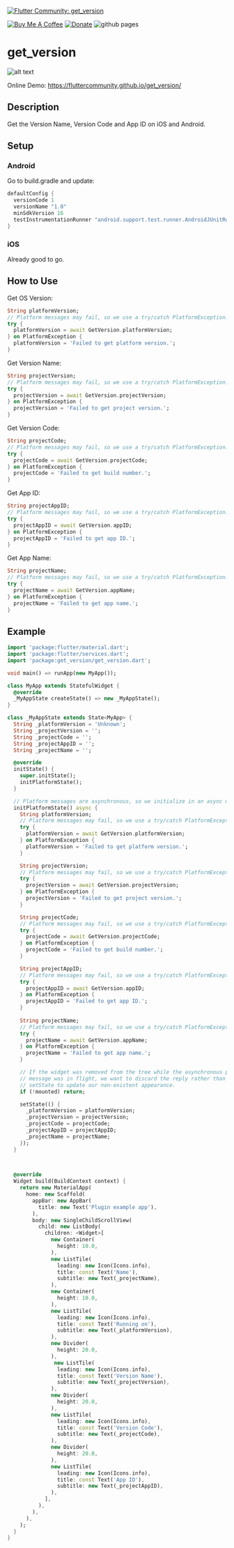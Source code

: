 [![Flutter Community: get_version](https://fluttercommunity.dev/_github/header/get_version)](https://github.com/fluttercommunity/community)

[![Buy Me A Coffee](https://img.shields.io/badge/Donate-Buy%20Me%20A%20Coffee-yellow.svg)](https://www.buymeacoffee.com/rodydavis)
[![Donate](https://img.shields.io/badge/Donate-PayPal-green.svg)](https://www.paypal.com/cgi-bin/webscr?cmd=_s-xclick&hosted_button_id=WSH3GVC49GNNJ)
![github pages](https://github.com/fluttercommunity/get_version/workflows/github%20pages/badge.svg)

# get_version
![alt text](https://github.com/fluttercommunity/get_version/blob/master/screenshots/IMG_0023.PNG)

Online Demo: https://fluttercommunity.github.io/get_version/

## Description
Get the Version Name, Version Code and App ID on iOS and Android.

## Setup
### Android

Go to build.gradle and update:

```gradle
defaultConfig {
  versionCode 1
  versionName "1.0"
  minSdkVersion 16
  testInstrumentationRunner "android.support.test.runner.AndroidJUnitRunner"
}
```

### iOS

Already good to go.

## How to Use

Get OS Version:

```dart
String platformVersion;
// Platform messages may fail, so we use a try/catch PlatformException.
try {
  platformVersion = await GetVersion.platformVersion;
} on PlatformException {
  platformVersion = 'Failed to get platform version.';
}
```

Get Version Name:

```dart
String projectVersion;
// Platform messages may fail, so we use a try/catch PlatformException.
try {
  projectVersion = await GetVersion.projectVersion;
} on PlatformException {
  projectVersion = 'Failed to get project version.';
}
```

Get Version Code:

```dart
String projectCode;
// Platform messages may fail, so we use a try/catch PlatformException.
try {
  projectCode = await GetVersion.projectCode;
} on PlatformException {
  projectCode = 'Failed to get build number.';
}
```

Get App ID:

```dart
String projectAppID;
// Platform messages may fail, so we use a try/catch PlatformException.
try {
  projectAppID = await GetVersion.appID;
} on PlatformException {
  projectAppID = 'Failed to get app ID.';
}
```

Get App Name:

```dart
String projectName;
// Platform messages may fail, so we use a try/catch PlatformException.
try {
  projectName = await GetVersion.appName;
} on PlatformException {
  projectName = 'Failed to get app name.';
}
```
    
## Example

```dart
import 'package:flutter/material.dart';
import 'package:flutter/services.dart';
import 'package:get_version/get_version.dart';

void main() => runApp(new MyApp());

class MyApp extends StatefulWidget {
  @override
  _MyAppState createState() => new _MyAppState();
}

class _MyAppState extends State<MyApp> {
  String _platformVersion = 'Unknown';
  String _projectVersion = '';
  String _projectCode = '';
  String _projectAppID = '';
  String _projectName = '';

  @override
  initState() {
    super.initState();
    initPlatformState();
  }

  // Platform messages are asynchronous, so we initialize in an async method.
  initPlatformState() async {
    String platformVersion;
    // Platform messages may fail, so we use a try/catch PlatformException.
    try {
      platformVersion = await GetVersion.platformVersion;
    } on PlatformException {
      platformVersion = 'Failed to get platform version.';
    }

    String projectVersion;
    // Platform messages may fail, so we use a try/catch PlatformException.
    try {
      projectVersion = await GetVersion.projectVersion;
    } on PlatformException {
      projectVersion = 'Failed to get project version.';
    }

    String projectCode;
    // Platform messages may fail, so we use a try/catch PlatformException.
    try {
      projectCode = await GetVersion.projectCode;
    } on PlatformException {
      projectCode = 'Failed to get build number.';
    }

    String projectAppID;
    // Platform messages may fail, so we use a try/catch PlatformException.
    try {
      projectAppID = await GetVersion.appID;
    } on PlatformException {
      projectAppID = 'Failed to get app ID.';
    }
    
    String projectName;
    // Platform messages may fail, so we use a try/catch PlatformException.
    try {
      projectName = await GetVersion.appName;
    } on PlatformException {
      projectName = 'Failed to get app name.';
    }

    // If the widget was removed from the tree while the asynchronous platform
    // message was in flight, we want to discard the reply rather than calling
    // setState to update our non-existent appearance.
    if (!mounted) return;

    setState(() {
      _platformVersion = platformVersion;
      _projectVersion = projectVersion;
      _projectCode = projectCode;
      _projectAppID = projectAppID;
      _projectName = projectName;
    });
  }

  

  @override
  Widget build(BuildContext context) {
    return new MaterialApp(
      home: new Scaffold(
        appBar: new AppBar(
          title: new Text('Plugin example app'),
        ),
        body: new SingleChildScrollView(
          child: new ListBody(
            children: <Widget>[
              new Container(
                height: 10.0,
              ),
              new ListTile(
                leading: new Icon(Icons.info),
                title: const Text('Name'),
                subtitle: new Text(_projectName),
              ),
              new Container(
                height: 10.0,
              ),
              new ListTile(
                leading: new Icon(Icons.info),
                title: const Text('Running on'),
                subtitle: new Text(_platformVersion),
              ),
              new Divider(
                height: 20.0,
              ),
               new ListTile(
                leading: new Icon(Icons.info),
                title: const Text('Version Name'),
                subtitle: new Text(_projectVersion),
              ),
              new Divider(
                height: 20.0,
              ),
              new ListTile(
                leading: new Icon(Icons.info),
                title: const Text('Version Code'),
                subtitle: new Text(_projectCode),
              ),
              new Divider(
                height: 20.0,
              ),
              new ListTile(
                leading: new Icon(Icons.info),
                title: const Text('App ID'),
                subtitle: new Text(_projectAppID),
              ),
            ],
          ),
        ),
      ),
    );
  }
}
```
